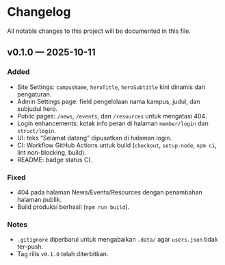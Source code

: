 # Changelog

All notable changes to this project will be documented in this file.

## v0.1.0 — 2025-10-11

### Added
- Site Settings: `campusName`, `heroTitle`, `heroSubtitle` kini dinamis dari pengaturan.
- Admin Settings page: field pengelolaan nama kampus, judul, dan subjudul hero.
- Public pages: `/news`, `/events`, dan `/resources` untuk mengatasi 404.
- Login enhancements: kotak info peran di halaman `member/login` dan `struct/login`.
- UI: teks “Selamat datang” dipusatkan di halaman login.
- CI: Workflow GitHub Actions untuk build (`checkout`, `setup-node`, `npm ci`, lint non-blocking, build).
- README: badge status CI.

### Fixed
- 404 pada halaman News/Events/Resources dengan penambahan halaman publik.
- Build produksi berhasil (`npm run build`).

### Notes
- `.gitignore` diperbarui untuk mengabaikan `.data/` agar `users.json` tidak ter-push.
- Tag rilis `v0.1.0` telah diterbitkan.